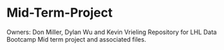 # Mid-Term-Project
Owners: Don Miller, Dylan Wu and Kevin Vrieling
Repository for LHL Data Bootcamp Mid term project and associated files.
